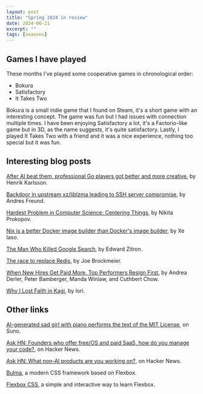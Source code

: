 ```yaml
---
layout: post
title: "Spring 2024 in review"
date: 2024-06-21
excerpt: ""
tags: [seasons]
---
```


## Games I have played

These months I've played some cooperative games in chronological order:

- Bokura
- Satisfactory
- It Takes Two

Bokura is a small indie game that I found on Steam, it's a short game with an interesting concept. The game was fun but I had issues with connection multiple times. I have been enjoying Satisfactory a lot, it's a Factorio-like game but in 3D, as the name suggests, it's quite satisfactory. Lastly, I played It Takes Two with a friend and it was a nice experience, nothing too special but it was fun.

## Interesting blog posts

[After AI beat them, professional Go players got better and more creative](https://www.henrikkarlsson.xyz/p/go), by Henrik Karlsson.

[Backdoor in upstream xz/liblzma leading to SSH server compromise](https://www.openwall.com/lists/oss-security/2024/03/29/4), by Andres Freund.

[Hardest Problem in Computer Science: Centering Things](https://tonsky.me/blog/centering/), by Nikita Prokopov.

[Nix is a better Docker image builder than Docker's image builder](https://xeiaso.net/talks/2024/nix-docker-build/), by Xe Iaso.

[The Man Who Killed Google Search](https://www.wheresyoured.at/the-men-who-killed-google/), by Edward Zitron.

[The race to replace Redis](https://lwn.net/Articles/966631/), by Joe Brockmeier.

[When New Hires Get Paid More, Top Performers Resign First](https://hbr.org/2024/03/when-new-hires-get-paid-more-top-performers-resign-first), by Andrea Derler, Peter Bamberger, Manda Winlaw, and Cuthbert Chow.

[Why I Lost Faith in Kagi](https://d-shoot.net/kagi.html), by lori.


## Other links

[AI-generated sad girl with piano performs the text of the MIT License](https://suno.com/song/da6d4a83-1001-4694-8c28-648a6e8bad0a), on Suno.

[Ask HN: Founders who offer free/OS and paid SaaS, how do you manage your code?](https://news.ycombinator.com/item?id=40341037), on Hacker News.

[Ask HN: What non-AI products are you working on?](https://news.ycombinator.com/item?id=39829695), on Hacker News.

[Bulma](https://github.com/jgthms/bulma), a modern CSS framework based on Flexbox.

[Flexbox CSS](https://flexboxcss.com/), a simple and interactive way to learn Flexbox.
